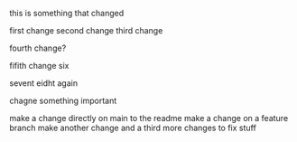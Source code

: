 this is something that changed

first change
second change
third change

fourth  change?

fifith change
six

sevent
eidht
again

chagne something important

make a change directly on main to the readme
make a change on a feature branch
make another change
and a third
more changes to fix stuff
